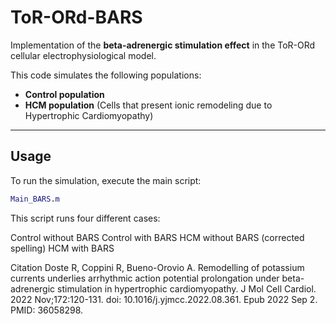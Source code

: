# ToR-ORd-BARS

Implementation of the **beta-adrenergic stimulation effect** in the ToR-ORd cellular electrophysiological model.  

This code simulates the following populations:  
- **Control population**  
- **HCM population** (Cells that present ionic remodeling due to Hypertrophic Cardiomyopathy)

---

## **Usage**
To run the simulation, execute the main script:  

```matlab
Main_BARS.m

```
This script runs four different cases:

Control without BARS
Control with BARS
HCM without BARS (corrected spelling)
HCM with BARS


Citation
Doste R, Coppini R, Bueno-Orovio A. Remodelling of potassium currents underlies arrhythmic action potential prolongation under beta-adrenergic stimulation in hypertrophic cardiomyopathy. J Mol Cell Cardiol. 2022 Nov;172:120-131. doi: 10.1016/j.yjmcc.2022.08.361. Epub 2022 Sep 2. PMID: 36058298.

